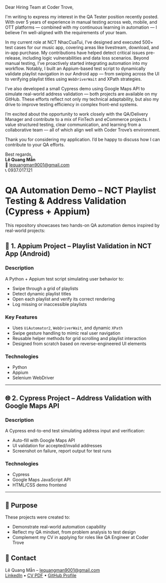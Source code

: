 Dear Hiring Team at Coder Trove,

I'm writing to express my interest in the QA Tester position recently posted. With over 5 years of experience in manual testing across web, mobile, and OTT platforms — combined with my continuous learning in automation — I believe I’m well-aligned with the requirements of your team.

In my current role at NCT NhacCuaTui, I’ve designed and executed 500+ test cases for our music app, covering areas like livestream, download, and in-app purchase. My contributions have helped detect critical issues pre-release, including logic vulnerabilities and data loss scenarios. Beyond manual testing, I’ve proactively started integrating automation into my workflow. Notably, I built an Appium-based test script to dynamically validate playlist navigation in our Android app — from swiping across the UI to verifying playlist titles using `WebDriverWait` and XPath strategies.

I’ve also developed a small Cypress demo using Google Maps API to simulate real-world address validation — both projects are available on my GitHub. These efforts reflect not only my technical adaptability, but also my drive to improve testing efficiency in complex front-end systems.

I’m excited about the opportunity to work closely with the QA/Delivery Manager and contribute to a mix of FinTech and eCommerce projects. I value structured testing, clear communication, and learning from a collaborative team — all of which align well with Coder Trove’s environment.

Thank you for considering my application. I’d be happy to discuss how I can contribute to your QA efforts.

Best regards,  
**Lê Quang Mẫn**  
📧 lequangman9001@gmail.com  
📞 0937.017.121  

# QA Automation Demo – NCT Playlist Testing & Address Validation (Cypress + Appium)

This repository showcases two hands-on QA automation demos inspired by real-world projects:

## 🧪 1. Appium Project – Playlist Validation in NCT App (Android)

### Description
A Python + Appium test script simulating user behavior to:
- Swipe through a grid of playlists
- Detect dynamic playlist titles
- Open each playlist and verify its correct rendering
- Log missing or inaccessible playlists

### Key Features
- Uses `UiAutomator2`, `WebDriverWait`, and dynamic `XPath`
- Swipe gesture handling to mimic real user navigation
- Reusable helper methods for grid scrolling and playlist interaction
- Designed from scratch based on reverse-engineered UI elements

### Technologies
- Python
- Appium
- Selenium WebDriver

---

## 🌐 2. Cypress Project – Address Validation with Google Maps API

### Description
A Cypress end-to-end test simulating address input and verification:
- Auto-fill with Google Maps API
- UI validation for accepted/invalid addresses
- Screenshot on failure, report output for test runs

### Technologies
- Cypress
- Google Maps JavaScript API
- HTML/CSS demo frontend

---

## 🚀 Purpose

These projects were created to:
- Demonstrate real-world automation capability
- Reflect my QA mindset, from problem analysis to test design
- Complement my CV in applying for roles like QA Engineer at Coder Trove

## 📩 Contact
Lê Quang Mẫn – lequangman9001@gmail.com  
[LinkedIn](https://...) • [CV PDF](https://...) • [GitHub Profile](https://github.com/...)


